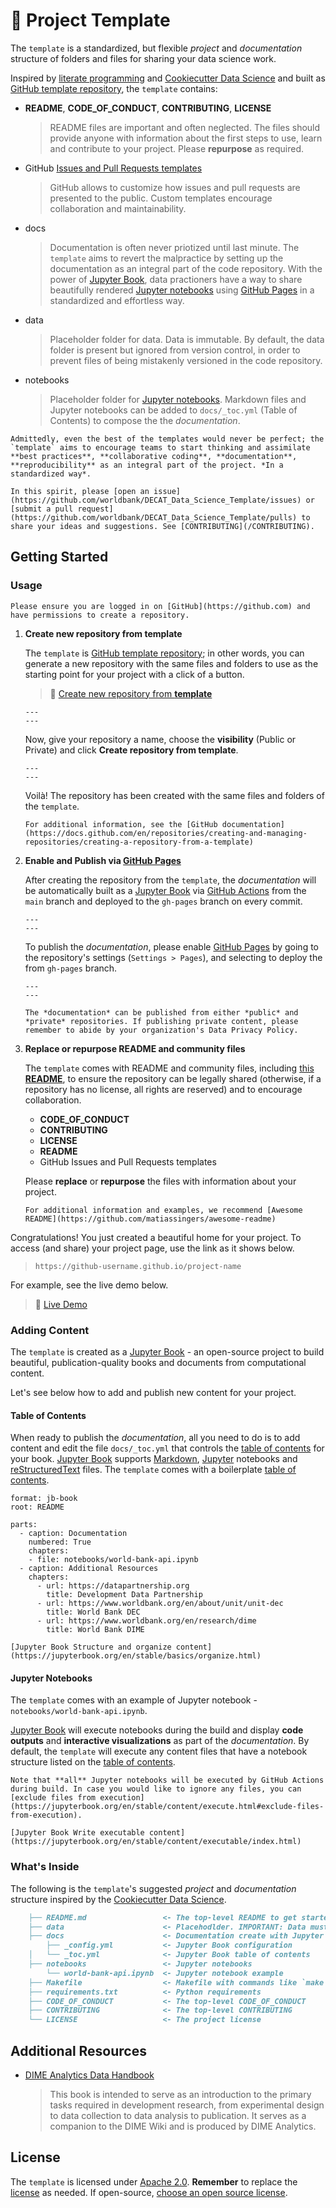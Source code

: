 # 🚀 Project Template

The `template` is a standardized, but flexible *project* and *documentation* structure of folders and files for sharing your data science work.

Inspired by [literate programming](http://www.literateprogramming.com) and [Cookiecutter Data Science](https://drivendata.github.io/cookiecutter-data-science/) and built as [GitHub template repository](https://docs.github.com/en/repositories/creating-and-managing-repositories/creating-a-repository-from-a-template), the `template` contains:

- **README**, **CODE_OF_CONDUCT**, **CONTRIBUTING**, **LICENSE**
    > README files are important and often neglected. The files should provide anyone with information about the first steps to use, learn and contribute to your project. Please **repurpose** as required.

- GitHub [Issues and Pull Requests templates](https://docs.github.com/en/communities/using-templates-to-encourage-useful-issues-and-pull-requests/configuring-issue-templates-for-your-repository)
    > GitHub allows to customize how issues and pull requests are presented to the public. Custom templates encourage collaboration and maintainability.

- docs

    > Documentation is often never priotized until last minute. The `template` aims to revert the malpractice by setting up the documentation as an integral part of the code repository. With the power of [Jupyter Book](https://jupyterbook.org), data practioners have a way to share beautifully rendered [Jupyter notebooks](https://jupyter.org) using [GitHub Pages](https://pages.github.com) in a standardized and effortless way.

- data
    > Placeholder folder for data. Data is immutable. By default, the data folder is present but ignored from version control, in order to prevent files of being mistakenly versioned in the code repository.

- notebooks
    > Placeholder folder for [Jupyter notebooks](https://jupyter.org). Markdown files and Jupyter notebooks can be added to `docs/_toc.yml` (Table of Contents) to compose the the *documentation*.

```{important}
Admittedly, even the best of the templates would never be perfect; the `template` aims to encourage teams to start thinking and assimilate **best practices**, **collaborative coding**, **documentation**​, **reproducibility​** as an integral part of the project. *In a standardized way*.

In this spirit, please [open an issue](https://github.com/worldbank/DECAT_Data_Science_Template/issues) or [submit a pull request](https://github.com/worldbank/DECAT_Data_Science_Template/pulls) to share your ideas and suggestions. See [CONTRIBUTING](/CONTRIBUTING).
```

## Getting Started

### Usage

```{margin} ✨ Can't see the repository?
Please ensure you are logged in on [GitHub](https://github.com) and have permissions to create a repository.
```

1. **Create new repository from template**

    The `template` is [GitHub template repository](https://docs.github.com/en/repositories/creating-and-managing-repositories/creating-a-repository-from-a-template); in other words, you can generate a new repository with the same files and folders to use as the starting point for your project with a click of a button.

    > 🌟 [Create new repository from **template**](https://github.com/datapartnership/template/generate)

    ```{figure} docs/images/github-template.png
    ---
    ---
    ```

    Now, give your repository a name, choose the **visibility** (Public or Private) and click **Create repository from template**.

    ```{figure} docs/images/github-template-create.png
    ---
    ---
    ```

    Voilà! The repository has been created with the same files and folders of the `template`.

    ```{seealso}
    For additional information, see the [GitHub documentation](https://docs.github.com/en/repositories/creating-and-managing-repositories/creating-a-repository-from-a-template)
    ```

2. **Enable and Publish via [GitHub Pages](https://pages.github.com)**

    After creating the repository from the `template`, the *documentation* will be automatically built as a [Jupyter Book](https://jupyterbook.org) via [GitHub Actions](https://github.com/features/actions) from the `main` branch and deployed to the `gh-pages` branch on every commit.

    ```{figure} docs/images/github-template-action.png
    ---
    ---
    ```

    To publish the *documentation*, please enable [GitHub Pages](https://pages.github.com) by going to the repository's settings (`Settings > Pages`), and selecting to deploy the from `gh-pages` branch.

    ```{figure} docs/images/github-template-pages.png
    ---
    ---
    ```

    ```{tip}
    The *documentation* can be published from either *public* and *private* repositories. If publishing private content, please remember to abide by your organization's Data Privacy Policy.

    ```

3. **Replace or repurpose README and community files**

    The `template` comes with README and community files, including [this **README**](README), to ensure the repository can be legally shared (otherwise, if a repository has no license, all rights are reserved) and to encourage collaboration.

      - **CODE_OF_CONDUCT**
      - **CONTRIBUTING**
      - **LICENSE**
      - **README**
      - GitHub Issues and Pull Requests templates

    Please **replace** or **repurpose** the files with information about your project.

    ```{seealso}
    For additional information and examples, we recommend [Awesome README](https://github.com/matiassingers/awesome-readme)
    ```

Congratulations! You just created a beautiful home for your project. To access (and share) your project page, use the link as it shows below.

> `https://github-username.github.io/project-name`

For example, see the live demo below.

> 🌟 [Live Demo](https://datapartnership.org/template)

### Adding Content

The `template` is created as a [Jupyter Book](https://jupyterbook.org/intro.html) - an open-source project to build beautiful, publication-quality books and documents from computational content.

Let's see below how to add and publish new content for your project.

#### Table of Contents

When ready to publish the *documentation*, all you need to do is to add content and edit the file `docs/_toc.yml` that controls the [table of contents](#table-of-contents) for your book. [Jupyter Book](https://jupyterbook.org) supports [Markdown](https://daringfireball.net/projects/markdown/), [Jupyter](https://jupyter.org) notebooks and [reStructuredText](https://docutils.sourceforge.io/rst.html) files. The `template` comes with a boilerplate [table of contents](#table-of-contents).

```
format: jb-book
root: README

parts:
  - caption: Documentation
    numbered: True
    chapters:
    - file: notebooks/world-bank-api.ipynb
  - caption: Additional Resources
    chapters:
      - url: https://datapartnership.org
        title: Development Data Partnership
      - url: https://www.worldbank.org/en/about/unit/unit-dec
        title: World Bank DEC
      - url: https://www.worldbank.org/en/research/dime
        title: World Bank DIME
```

```{seealso}
[Jupyter Book Structure and organize content](https://jupyterbook.org/en/stable/basics/organize.html)
```

#### Jupyter Notebooks

The `template` comes with an example of Jupyter notebook - `notebooks/world-bank-api.ipynb`.

[Jupyter Book](https://jupyterbook.org) will execute notebooks during the build and display **code outputs** and **interactive visualizations** as part of the *documentation*. By default, the `template` will execute any content files that have a notebook structure listed on the [table of contents](#table-of-contents).

```{important}
Note that **all** Jupyter notebooks will be executed by GitHub Actions during build. In case you would like to ignore any files, you can [exclude files from execution](https://jupyterbook.org/en/stable/content/execute.html#exclude-files-from-execution).
```

```{seealso}
[Jupyter Book Write executable content](https://jupyterbook.org/en/stable/content/executable/index.html)
```

### What's Inside

The following is the `template`'s suggested *project* and *documentation* structure inspired by the [Cookiecutter Data Science](https://drivendata.github.io/cookiecutter-data-science/).

```markdown
    ├── README.md                 <- The top-level README to get started using this project.
    ├── data                      <- Placehodlder. IMPORTANT: Data must not be commited to GitHub
    ├── docs                      <- Documentation create with Jupyter Book
        ├── _config.yml           <- Jupyter Book configuration
    │   └── _toc.yml              <- Jupyter Book table of contents
    ├── notebooks                 <- Jupyter notebooks
        └── world-bank-api.ipynb  <- Jupyter notebook example
    ├── Makefile                  <- Makefile with commands like `make docs` or `make data`
    ├── requirements.txt          <- Python requirements
    ├── CODE_OF_CONDUCT           <- The top-level CODE_OF_CONDUCT
    ├── CONTRIBUTING              <- The top-level CONTRIBUTING
    └── LICENSE                   <- The project license
```

## Additional Resources

- [DIME Analytics Data Handbook](https://worldbank.github.io/dime-data-handbook/)
    > This book is intended to serve as an introduction to the primary tasks required in development research, from experimental design to data collection to data analysis to publication. It serves as a companion to the DIME Wiki and is produced by DIME Analytics.

## License

The `template` is licensed under [Apache 2.0](https://www.apache.org/licenses/LICENSE-2.0). **Remember** to replace the [license](LICENSE) as needed. If open-source, [choose an open source license](https://choosealicense.com).

